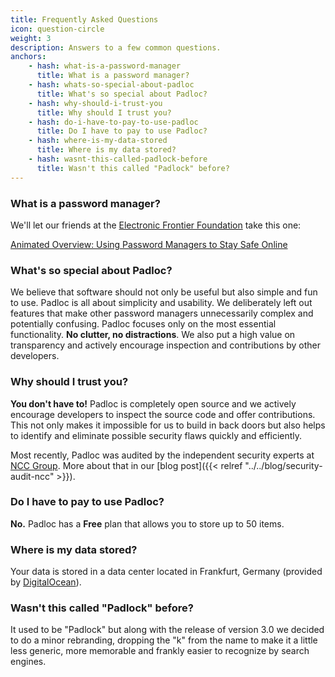 ```yaml
---
title: Frequently Asked Questions
icon: question-circle
weight: 3
description: Answers to a few common questions.
anchors:
    - hash: what-is-a-password-manager
      title: What is a password manager?
    - hash: whats-so-special-about-padloc
      title: What's so special about Padloc?
    - hash: why-should-i-trust-you
      title: Why should I trust you?
    - hash: do-i-have-to-pay-to-use-padloc
      title: Do I have to pay to use Padloc?
    - hash: where-is-my-data-stored
      title: Where is my data stored?
    - hash: wasnt-this-called-padlock-before
      title: Wasn't this called "Padlock" before?
---
```


### What is a password manager?

We'll let our friends at the [Electronic Frontier Foundation](https://eff.org) take this one:

[Animated Overview: Using Password Managers to Stay Safe Online](https://ssd.eff.org/en/module/animated-overview-using-password-managers-stay-safe-online)

### What's so special about Padloc?

We believe that software should not only be useful but also simple and fun to
use. Padloc is all about simplicity and usability. We deliberately left out
features that make other password managers unnecessarily complex and
potentially confusing. Padloc focuses only on the most essential
functionality. **No clutter, no distractions**. We also put a high value on
transparency and actively encourage inspection and contributions by other
developers.

### Why should I trust you?

**You don't have to!** Padloc is completely open source and we actively
encourage developers to inspect the source code and offer contributions. This
not only makes it impossible for us to build in back doors but also helps to
identify and eliminate possible security flaws quickly and efficiently.

Most recently, Padloc was audited by the independent security experts at [NCC Group](https://nccgroup.com).
More about that in our [blog post]({{< relref "../../blog/security-audit-ncc" >}}).

### Do I have to pay to use Padloc?

**No.** Padloc has a **Free** plan that allows you to store up to 50 items.

### Where is my data stored?

Your data is stored in a data center located in Frankfurt, Germany (provided by [DigitalOcean](https://digitalocean.com)).

### Wasn't this called "Padlock" before?

It used to be "Padlock" but along with the release of version 3.0 we decided to
do a minor rebranding, dropping the "k" from the name to make it a little less
generic, more memorable and frankly easier to recognize by search engines.
